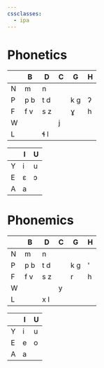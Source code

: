 ```yaml
---
cssclasses:
  - ipa
---
```


# Phonetics
|     | B   | D   | C   | G   | H   |
| --- | --- | --- | --- | --- | --- |
| N   | m   | n   |     |     |     |
| P   | p b | t d |     | k g | ʔ   |
| F   | f v | s z |     | ɣ   | h   |
| W   |     |     | j   |     |     |
| L   |     | ɬ l |     |     |     |

|     | I   | U   |
| --- | --- | --- |
| Y   | i   | u   |
| E   | ɛ   | ɔ   |
| A   | a   |     |

# Phonemics
|     | B   | D   | C   | G   | H   |
| --- | --- | --- | --- | --- | --- |
| N   | m   | n   |     |     |     |
| P   | p b | t d |     | k g | '   |
| F   | f v | s z |     | r |  h   |
| W   |     |     | y   |     |     |
| L   |     | x l |     |     |     |

|     | I   | U   |
| --- | --- | --- |
| Y   | i   | u   |
| E   | e   | o   |
| A   | a   |     |
